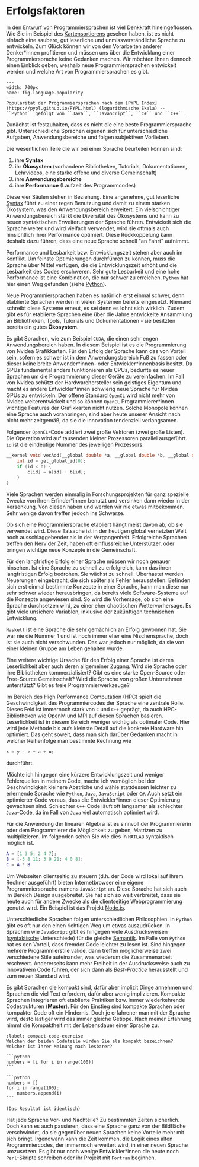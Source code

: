 # Erfolgsfaktoren

In den Entwurf von Programmiersprachen ist viel Denkkraft hineingeflossen.
Wie Sie im Beispiel des [Kartensortierens](sec-sorting) gesehen haben, ist es nicht einfach eine saubere, gut leserliche und unmissverständliche Sprache zu entwickeln.
Zum Glück können wir von den Vorarbeiten anderer Denker\*innen profitieren und müssen uns über die Entwicklung einer Programmiersprache keine Gedanken machen.
Wir möchten Ihnen dennoch einen Einblick geben, weshalb neue Programmiersprachen entwickelt werden und welche Art von Programmiersprachen es gibt.

```{figure} ../../figs/languages/programming-language-popularity.png
---
width: 700px
name: fig-language-popularity
---
Popularität der Programmiersprachen nach dem [PYPL Index](https://pypl.github.io/PYPL.html) (logarithmische Skala) -- ``Python`` gefolgt von ``Java``, ``JavaScript``, ``C#`` und ``C++``. 
```

Zunächst ist festzuhalten, dass es nicht die eine beste Programmiersprache gibt.
Unterschiedliche Sprachen eigenen sich für unterschiedliche Aufgaben, Anwendungsbereiche und folgen subjektiven Vorlieben.

Die wesentlichen Teile die wir bei einer Sprache beurteilen können sind:
1. ihre **Syntax**
2. ihr **Ökosystem** (vorhandene Bibliotheken, Tutorials, Dokumentationen, Lehrvideos, eine starke offene und diverse Gemeinschaft)
3. ihre **Anwendungsbereiche**
4. ihre **Performance** (Laufzeit des Programmcodes)

Diese vier Säulen stehen in Beziehung.
Eine angenehme, gut leserliche [Syntax](def-syntax) führt zu einer regen Benutzung und damit zu einem starken Ökosystem, was den Anwendungsbereich erweitert.
Ein vielschichtiger Anwendungsbereich stärkt die Diversität des Ökosystems und kann zu neuen syntaktischen Erweiterungen der Sprache führen.
Entwickelt sich die Sprache weiter und wird vielfach verwendet, wird sie oftmals auch hinsichtlich ihrer Performance optimiert.
Diese Rückkoppelung kann deshalb dazu führen, dass eine neue Sprache schnell "an Fahrt" aufnimmt.

Performance und Lesbarkeit bzw. Entwicklungszeit stehen aber auch im Konflikt.
Um feinste Optimierungen durchführen zu können, muss die Sprache über Mittel verfügen, die die Entwicklungszeit erhöht und die Lesbarkeit des Codes erschweren.
Sehr gute Lesbarkeit und eine hohe Performance ist eine Kombination, die nur schwer zu erreichen.
``Python`` hat hier einen Weg gefunden (siehe [Python](sec-python)).

Neue Programmiersprachen haben es natürlich erst einmal schwer, denn etablierte Sprachen werden in vielen Systemen bereits eingesetzt.
Niemand schreibt diese Systeme erneut, es sei denn es lohnt sich wirklich.
Zudem gibt es für etablierte Sprachen eine über die Jahre entwickelte Ansammlung an Bibliotheken, Tools, Tutorials und Dokumentationen - sie besitzten bereits ein gutes **Ökosystem**.

Es gibt Sprachen, wie zum Beispiel ``CUDA``, die einen sehr engen Anwendungsbereich haben. In diesem Beispiel ist es die Programmierung von Nvidea Grafikkarten.
Für den Erfolg der Sprache kann das von Vorteil sein, sofern es schwer ist in dem Anwendungsbereich Fuß zu fassen oder dieser keine breite Anwender\*innen- oder Entwickler\*innenbasis besitzt.
Da GPUs fundamental anders funktionieren als CPUs, bedurfte es neuer Sprachen um die Programmierung dieser Geräte zu vereinfachen.
Im Fall von Nvidea schützt der Hardwarehersteller sein geistiges Eigentum und macht es andere Entwickler\*innen schwierig neue Sprache für Nvidea GPUs zu entwickeln.
Der offene Standard ``OpenCL`` wird nicht mehr von Nvidea weiterentwickelt und so können ``OpenCL`` Programmierer\*innen wichtige Features der Grafikkarten nicht nutzen.
Solche Monopole können eine Sprache auch voranbringen, sind aber heute unserer Ansicht nach nicht mehr zeitgemäß, da sie die Innovation tendenziell verlangsamen.

Folgender ``OpenCL``-Code addiert zwei große Vektoren (zwei große Listen).
Die Operation wird auf tausenden kleiner Prozessoren parallel ausgeführt.
``id`` ist die eindeutige Nummer des jeweiligen Prozessors.

```c
__kernel void vecAdd(__global double *a, __global double *b, __global double *c, const unsigned int n) {                                                                             
    int id = get_global_id(0);                                
    if (id < n) {                                      
        c[id] = a[id] + b[id];      
    }                           
}
```

Viele Sprachen werden einmalig in Forschungsprojekten für ganz spezielle Zwecke von ihren Erfinder\*innen benutzt und versinken dann wieder in der Versenkung.
Von diesen haben und werden wir nie etwas mitbekommen.
Sehr wenige davon treffen jedoch ins Schwarze.

Ob sich eine Programmiersprache etabliert hängt meist davon ab, ob sie verwendet wird.
Diese Tatsache ist in der heutigen global vernetzten Welt noch ausschlaggebender als in der Vergangenheit.
Erfolgreiche Sprachen treffen den Nerv der Zeit, haben oft einflussreiche Unterstützer, oder bringen wichtige neue Konzepte in die Gemeinschaft.

Für den langfristige Erfolg einer Sprache müssen wir noch genauer hinsehen.
Ist eine Sprache zu schnell zu erfolgreich, kann das ihren langfristigen Erfolg bedrohen.
Sie wächst zu schnell.
Überhastet werden Neuerungen eingebracht, die sich später als Fehler herausstellen.
Befinden sich erst einmal bestimmte Konzepte in einer Sprache, kann man diese nur sehr schwer wieder herausbringen, da bereits viele Software-Systeme auf die Konzepte angewiesen sind.
So wird die Vorhersage, ob sich eine Sprache durchsetzen wird, zu einer eher chaotischen Wettervorhersage.
Es gibt viele unsichere Variablen, inklusive der zukünftigen technischen Entwicklung.

``Haskell`` ist eine Sprache die sehr gemächlich an Erfolg gewonnen hat.
Sie war nie die Nummer 1 und ist noch immer eher eine Nischensprache, doch ist sie auch nicht verschwunden.
Das war jedoch nur möglich, da sie von einer kleinen Gruppe am Leben gehalten wurde.

Eine weitere wichtige Ursache für den Erfolg einer Sprache ist deren Leserlichkeit aber auch deren allgemeiner Zugang.
Wird die Sprache oder ihre Bibliotheken kommerzialisiert?
Gibt es eine starke Open-Source oder Free-Source Gemeinschaft?
Wird die Sprache von großen Unternehmen unterstützt?
Gibt es freie Programmierwerkzeuge?

Im Bereich des High Performance Computation (HPC) spielt die Geschwindigkeit des Programmiercodes der Sprache eine zentrale Rolle.
Dieses Feld ist immernoch stark von ``C`` und ``C++`` geprägt, da auch HPC-Bibliotheken wie OpenM und MPI auf diesen Sprachen basieren.
Leserlichkeit ist in diesem Bereich weniger wichtig als optimaler Code.
Hier wird jede Methode bis aufs kleinste Detail auf die konkrete Hardware hin optimiert.
Das geht soweit, dass man sich darüber Gedanken macht in welcher Reihenfolge man bestimmte Rechnung wie

```c
x = y - z + a + u;
```

durchführt.

Möchte ich hingegen eine kürzere Entwicklungszeit und weniger Fehlerquellen in meinem Code, mache ich womöglich bei der Geschwindigkeit kleinere Abstriche und wähle stattdessen leichter zu erlernende Sprache wie ``Python``, ``Java``, ``JavaScript`` oder ``C#``.
Auch setzt ein optimierter Code voraus, dass die Entwickler\*innen dieser Optimierung gewachsen sind.
Schlechter ``C++``-Code läuft oft langsamer als schlechter ``Java``-Code, da im Fall von ``Java`` viel automatisch optimiert wird.

Für die Anwendung der linearen Algebra ist es sinnvoll der Programmiererin oder dem Programmierer die Möglichkeit zu geben, Matrizen zu multiplizieren.
Im folgenden sehen Sie wie dies in ``MATLAB`` syntaktisch möglich ist.

```matlab
A = [1 3 5; 2 4 7];
B = [-5 8 11; 3 9 21; 4 0 8];
C = A * B
```

Um Webseiten clientseitig zu steuern (d.h. der Code wird lokal auf Ihrem Rechner ausgeführt) bieten Internetbrowser eine eigene Programmiersprache namens ``JavaScript`` an.
Diese Sprache hat sich auch im Bereich Design ausgebreitet.
Sie hat sich so weit verbreitet, dass sie heute auch für andere Zwecke als die clientseitige Webprogrammierung genutzt wird.
Ein Beispiel ist das Projekt [Node.js](https://en.wikipedia.org/wiki/Node.js).

Unterschiedliche Sprachen folgen unterschiedlichen Philosophien.
In ``Python`` gibt es oft nur den einen richtigen Weg um etwas auszudrücken.
In Sprachen wie ``JavaScript`` gibt es hingegen viele Ausdrucksweisen ([syntaktische](def-syntax) Unterschiede) für die gleiche [Semantik](def-semantik).
Im Falle von ``Python`` hat es den Vorteil, dass fremder Code leichter zu lesen ist.
Sind hingegen mehrere Programmierstile valide, dann treffen möglicherweise zwei verschiedene Stile aufeinander, was wiederum die Zusammenarbeit erschwert.
Andererseits kann mehr Freiheit in der Ausdrucksweise auch zu innovativem Code führen, der sich dann als *Best-Practice* herausstellt und zum neuen Standard wird.

Es gibt Sprachen die kompakt sind, dafür aber implizit Dinge annehmen und Sprachen die viel Text erfordern, dafür aber wenig implizieren.
Kompakte Sprachen integrieren oft etablierte Praktiken bzw. immer wiederkehrende Codestrukturen (**Muster**).
Für den Einstieg sind kompakte Sprachen oder kompakter Code oft ein Hindernis.
Doch je erfahrener man mit der Sprache wird, desto lästiger wird das immer gleiche Getippe.
Nach meiner Erfahrung nimmt die Kompaktheit mit der Lebensdauer einer Sprache zu.

````{exercise} Kompaktheit
:label: compact-code-exercise
Welchen der beiden Codeteile würden Sie als kompakt bezeichnen?
Welcher ist Ihrer Meinung nach lesbarer?

```python
numbers = [i for i in range(100)]
```

```python
numbers = []
for i in range(100):
    numbers.append(i)
```

(Das Resultat ist identisch)
````

Hat jede Sprache Vor- und Nachteile?
Zu bestimmten Zeiten sicherlich.
Doch kann es auch passieren, dass eine Sprache ganz von der Bildfläche verschwindet, da sie gegenüber neuen Sprachen keine Vorteile mehr mit sich bringt.
Irgendwann kann die Zeit kommen, die Logik eines alten Programmiercodes, der immernoch erweitert wird, in einer neuen Sprache umzusetzen.
Es gibt nur noch wenige Entwickler\*innen die heute noch ``Perl``-Skripte schreiben oder ihr Projekt mit ``Fortran`` beginnen.